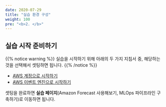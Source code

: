 ```yaml
---
date: 2020-07-29
title: "실습 환경 구성"
weight: 100
pre: "<b>2. </b>"
---
```


## 실습 시작 준비하기
{{% notice warning %}}
실습을 시작하기 위해 아래의 두 가지 지침서 중, 해당하는 것을 선택해서 셋팅하면 됩니다.
{{% /notice %}}

- [AWS 계정으로 시작하기](https://master.dsd6loerysixy.amplifyapp.com/ko/settings/create_aws_account/)
- [AWS 이벤트 엔진으로 시작하기](https://master.dsd6loerysixy.amplifyapp.com/ko/settings/create_aws_workshop_portal/)

셋팅을 완료하면 **실습 페이지**(Amazon Forecast 사용해보기, MLOps 파이프라인 구축하기)로 이동하면 됩니다.





